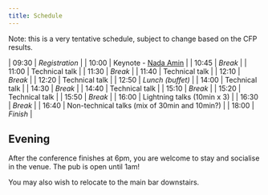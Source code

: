 ```yaml
---
title: Schedule
---
```


Note: this is a very tentative schedule, subject to change based on the CFP results.

| 09:30 | *Registration* |
| 10:00 | Keynote - [Nada Amin](http://lampwww.epfl.ch/~amin/cv/) |
| 10:45 | *Break* |
| 11:00 | Technical talk |
| 11:30 | *Break* |
| 11:40 | Technical talk |
| 12:10 | *Break* |
| 12:20 | Technical talk |
| 12:50 | *Lunch (buffet)* |
| 14:00 | Technical talk |
| 14:30 | *Break* |
| 14:40 | Technical talk |
| 15:10 | *Break* |
| 15:20 | Technical talk |
| 15:50 | *Break* |
| 16:00 | Lightning talks (10min x 3) |
| 16:30 | *Break* |
| 16:40 | Non-technical talks (mix of 30min and 10min?) |
| 18:00 | *Finish* |

## Evening

After the conference finishes at 6pm, you are welcome to stay and socialise in the venue. The pub is open until 1am!

You may also wish to relocate to the main bar downstairs.
